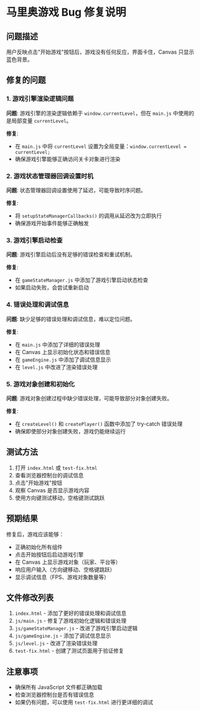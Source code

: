 # 马里奥游戏 Bug 修复说明

## 问题描述
用户反映点击"开始游戏"按钮后，游戏没有任何反应，界面卡住，Canvas 只显示蓝色背景。

## 修复的问题

### 1. 游戏引擎渲染逻辑问题
**问题**: 游戏引擎的渲染逻辑依赖于 `window.currentLevel`，但在 `main.js` 中使用的是局部变量 `currentLevel`。

**修复**: 
- 在 `main.js` 中将 `currentLevel` 设置为全局变量：`window.currentLevel = currentLevel;`
- 确保游戏引擎能够正确访问关卡对象进行渲染

### 2. 游戏状态管理器回调设置时机
**问题**: 状态管理器回调设置使用了延迟，可能导致时序问题。

**修复**: 
- 将 `setupStateManagerCallbacks()` 的调用从延迟改为立即执行
- 确保游戏开始事件能够正确触发

### 3. 游戏引擎启动检查
**问题**: 游戏引擎启动后没有足够的错误检查和重试机制。

**修复**:
- 在 `gameStateManager.js` 中添加了游戏引擎启动状态检查
- 如果启动失败，会尝试重新启动

### 4. 错误处理和调试信息
**问题**: 缺少足够的错误处理和调试信息，难以定位问题。

**修复**:
- 在 `main.js` 中添加了详细的错误处理
- 在 Canvas 上显示初始化状态和错误信息
- 在 `gameEngine.js` 中添加了调试信息显示
- 在 `level.js` 中改进了渲染错误处理

### 5. 游戏对象创建和初始化
**问题**: 游戏对象创建过程中缺少错误处理，可能导致部分对象创建失败。

**修复**:
- 在 `createLevel()` 和 `createPlayer()` 函数中添加了 try-catch 错误处理
- 确保即使部分对象创建失败，游戏仍能继续运行

## 测试方法

1. 打开 `index.html` 或 `test-fix.html`
2. 查看浏览器控制台的调试信息
3. 点击"开始游戏"按钮
4. 观察 Canvas 是否显示游戏内容
5. 使用方向键测试移动，空格键测试跳跃

## 预期结果

修复后，游戏应该能够：
- 正确初始化所有组件
- 点击开始按钮后启动游戏引擎
- 在 Canvas 上显示游戏对象（玩家、平台等）
- 响应用户输入（方向键移动、空格键跳跃）
- 显示调试信息（FPS、游戏对象数量等）

## 文件修改列表

1. `index.html` - 添加了更好的错误处理和调试信息
2. `js/main.js` - 修复了游戏初始化逻辑和错误处理
3. `js/gameStateManager.js` - 改进了游戏引擎启动逻辑
4. `js/gameEngine.js` - 添加了调试信息显示
5. `js/level.js` - 改进了渲染错误处理
6. `test-fix.html` - 创建了测试页面用于验证修复

## 注意事项

- 确保所有 JavaScript 文件都正确加载
- 检查浏览器控制台是否有错误信息
- 如果仍有问题，可以使用 `test-fix.html` 进行更详细的调试